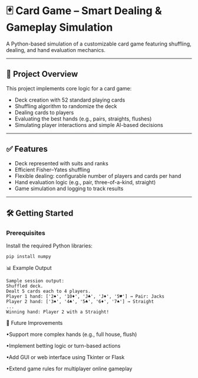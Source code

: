 # 🃏 Card Game – Smart Dealing & Gameplay Simulation

A Python-based simulation of a customizable card game featuring shuffling, dealing, and hand evaluation mechanics.

---

## 📂 Project Overview

This project implements core logic for a card game:
- Deck creation with 52 standard playing cards
- Shuffling algorithm to randomize the deck
- Dealing cards to players
- Evaluating the best hands (e.g., pairs, straights, flushes)
- Simulating player interactions and simple AI-based decisions

---

## ✅ Features

- Deck represented with suits and ranks
- Efficient Fisher–Yates shuffling
- Flexible dealing: configurable number of players and cards per hand
- Hand evaluation logic (e.g., pair, three-of-a-kind, straight)
- Game simulation and logging to track results

---

## 🛠️ Getting Started

### Prerequisites

Install the required Python libraries:

```
pip install numpy
```

📊 Example Output
```
Sample session output:
Shuffled deck.
Dealt 5 cards each to 4 players.
Player 1 hand: ['2♠', '10♦', 'J♣', 'J♦', '5♥'] → Pair: Jacks
Player 2 hand: ['3♠', '4♣', '5♣', '6♦', '7♠'] → Straight
...
Winning hand: Player 2 with a Straight!
```

🔮 Future Improvements

•Support more complex hands (e.g., full house, flush)

•Implement betting logic or turn-based actions

•Add GUI or web interface using Tkinter or Flask

•Extend game rules for multiplayer online gameplay

